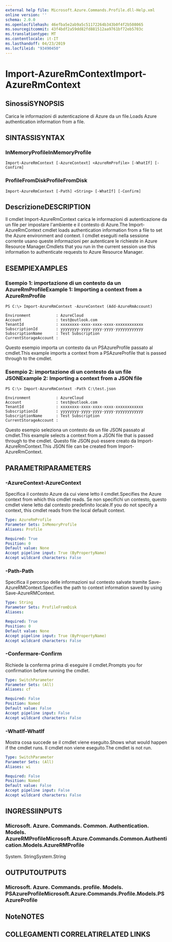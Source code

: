 ```yaml
---
external help file: Microsoft.Azure.Commands.Profile.dll-Help.xml
online version: ''
schema: 2.0.0
ms.openlocfilehash: 46efba5e2ab9a5c51172264b343b0f4f2b508065
ms.sourcegitcommit: 43f4bdf2a59dd82fd881512aa9761bf72eb5703c
ms.translationtype: MT
ms.contentlocale: it-IT
ms.lasthandoff: 04/23/2019
ms.locfileid: "93490450"
---
```

# <span data-ttu-id="3b703-101">Import-AzureRmContext</span><span class="sxs-lookup"><span data-stu-id="3b703-101">Import-AzureRmContext</span></span>

## <span data-ttu-id="3b703-102">Sinossi</span><span class="sxs-lookup"><span data-stu-id="3b703-102">SYNOPSIS</span></span>
<span data-ttu-id="3b703-103">Carica le informazioni di autenticazione di Azure da un file.</span><span class="sxs-lookup"><span data-stu-id="3b703-103">Loads Azure authentication information from a file.</span></span>

## <span data-ttu-id="3b703-104">SINTASSI</span><span class="sxs-lookup"><span data-stu-id="3b703-104">SYNTAX</span></span>

### <span data-ttu-id="3b703-105">InMemoryProfile</span><span class="sxs-lookup"><span data-stu-id="3b703-105">InMemoryProfile</span></span>
```
Import-AzureRmContext [-AzureContext] <AzureRmProfile> [-WhatIf] [-Confirm]
```

### <span data-ttu-id="3b703-106">ProfileFromDisk</span><span class="sxs-lookup"><span data-stu-id="3b703-106">ProfileFromDisk</span></span>
```
Import-AzureRmContext [-Path] <String> [-WhatIf] [-Confirm]
```

## <span data-ttu-id="3b703-107">Descrizione</span><span class="sxs-lookup"><span data-stu-id="3b703-107">DESCRIPTION</span></span>
<span data-ttu-id="3b703-108">Il cmdlet Import-AzureRmContext carica le informazioni di autenticazione da un file per impostare l'ambiente e il contesto di Azure.</span><span class="sxs-lookup"><span data-stu-id="3b703-108">The Import-AzureRmContext cmdlet loads authentication information from a file to set the Azure environment and context.</span></span>
<span data-ttu-id="3b703-109">I cmdlet eseguiti nella sessione corrente usano queste informazioni per autenticare le richieste in Azure Resource Manager.</span><span class="sxs-lookup"><span data-stu-id="3b703-109">Cmdlets that you run in the current session use this information to authenticate requests to Azure Resource Manager.</span></span>

## <span data-ttu-id="3b703-110">ESEMPI</span><span class="sxs-lookup"><span data-stu-id="3b703-110">EXAMPLES</span></span>

### <span data-ttu-id="3b703-111">Esempio 1: importazione di un contesto da un AzureRmProfile</span><span class="sxs-lookup"><span data-stu-id="3b703-111">Example 1: Importing a context from a AzureRmProfile</span></span>
```
PS C:\> Import-AzureRmContext -AzureContext (Add-AzureRmAccount)

Environment           : AzureCloud
Account               : test@outlook.com
TenantId              : xxxxxxxx-xxxx-xxxx-xxxx-xxxxxxxxxxxx
SubscriptionId        : yyyyyyyy-yyyy-yyyy-yyyy-yyyyyyyyyyyy
SubscriptionName      : Test Subscription
CurrentStorageAccount :
```

<span data-ttu-id="3b703-112">Questo esempio importa un contesto da un PSAzureProfile passato al cmdlet.</span><span class="sxs-lookup"><span data-stu-id="3b703-112">This example imports a context from a PSAzureProfile that is passed through to the cmdlet.</span></span>

### <span data-ttu-id="3b703-113">Esempio 2: importazione di un contesto da un file JSON</span><span class="sxs-lookup"><span data-stu-id="3b703-113">Example 2: Importing a context from a JSON file</span></span>
```
PS C:\> Import-AzureRmContext -Path C:\test.json

Environment           : AzureCloud
Account               : test@outlook.com
TenantId              : xxxxxxxx-xxxx-xxxx-xxxx-xxxxxxxxxxxx
SubscriptionId        : yyyyyyyy-yyyy-yyyy-yyyy-yyyyyyyyyyyy
SubscriptionName      : Test Subscription
CurrentStorageAccount :
```

<span data-ttu-id="3b703-114">Questo esempio seleziona un contesto da un file JSON passato al cmdlet.</span><span class="sxs-lookup"><span data-stu-id="3b703-114">This example selects a context from a JSON file that is passed through to the cmdlet.</span></span>
<span data-ttu-id="3b703-115">Questo file JSON può essere creato da Import-AzureRmContext.</span><span class="sxs-lookup"><span data-stu-id="3b703-115">This JSON file can be created from Import-AzureRmContext.</span></span>

## <span data-ttu-id="3b703-116">PARAMETRI</span><span class="sxs-lookup"><span data-stu-id="3b703-116">PARAMETERS</span></span>

### <span data-ttu-id="3b703-117">-AzureContext</span><span class="sxs-lookup"><span data-stu-id="3b703-117">-AzureContext</span></span>
<span data-ttu-id="3b703-118">Specifica il contesto Azure da cui viene letto il cmdlet.</span><span class="sxs-lookup"><span data-stu-id="3b703-118">Specifies the Azure context from which this cmdlet reads.</span></span>
<span data-ttu-id="3b703-119">Se non specifichi un contesto, questo cmdlet viene letto dal contesto predefinito locale.</span><span class="sxs-lookup"><span data-stu-id="3b703-119">If you do not specify a context, this cmdlet reads from the local default context.</span></span>

```yaml
Type: AzureRmProfile
Parameter Sets: InMemoryProfile
Aliases: Profile

Required: True
Position: 0
Default value: None
Accept pipeline input: True (ByPropertyName)
Accept wildcard characters: False
```

### <span data-ttu-id="3b703-120">-Path</span><span class="sxs-lookup"><span data-stu-id="3b703-120">-Path</span></span>
<span data-ttu-id="3b703-121">Specifica il percorso delle informazioni sul contesto salvate tramite Save-AzureRMContext.</span><span class="sxs-lookup"><span data-stu-id="3b703-121">Specifies the path to context information saved by using Save-AzureRMContext.</span></span>

```yaml
Type: String
Parameter Sets: ProfileFromDisk
Aliases: 

Required: True
Position: 0
Default value: None
Accept pipeline input: True (ByPropertyName)
Accept wildcard characters: False
```

### <span data-ttu-id="3b703-122">-Confermare</span><span class="sxs-lookup"><span data-stu-id="3b703-122">-Confirm</span></span>
<span data-ttu-id="3b703-123">Richiede la conferma prima di eseguire il cmdlet.</span><span class="sxs-lookup"><span data-stu-id="3b703-123">Prompts you for confirmation before running the cmdlet.</span></span>

```yaml
Type: SwitchParameter
Parameter Sets: (All)
Aliases: cf

Required: False
Position: Named
Default value: False
Accept pipeline input: False
Accept wildcard characters: False
```

### <span data-ttu-id="3b703-124">-WhatIf</span><span class="sxs-lookup"><span data-stu-id="3b703-124">-WhatIf</span></span>
<span data-ttu-id="3b703-125">Mostra cosa succede se il cmdlet viene eseguito.</span><span class="sxs-lookup"><span data-stu-id="3b703-125">Shows what would happen if the cmdlet runs.</span></span>
<span data-ttu-id="3b703-126">Il cmdlet non viene eseguito.</span><span class="sxs-lookup"><span data-stu-id="3b703-126">The cmdlet is not run.</span></span>

```yaml
Type: SwitchParameter
Parameter Sets: (All)
Aliases: wi

Required: False
Position: Named
Default value: False
Accept pipeline input: False
Accept wildcard characters: False
```

## <span data-ttu-id="3b703-127">INGRESSI</span><span class="sxs-lookup"><span data-stu-id="3b703-127">INPUTS</span></span>

### <span data-ttu-id="3b703-128">Microsoft. Azure. Commands. Common. Authentication. Models. AzureRMProfile</span><span class="sxs-lookup"><span data-stu-id="3b703-128">Microsoft.Azure.Commands.Common.Authentication.Models.AzureRMProfile</span></span>
<span data-ttu-id="3b703-129">System. String</span><span class="sxs-lookup"><span data-stu-id="3b703-129">System.String</span></span>

## <span data-ttu-id="3b703-130">OUTPUT</span><span class="sxs-lookup"><span data-stu-id="3b703-130">OUTPUTS</span></span>

### <span data-ttu-id="3b703-131">Microsoft. Azure. Commands. profile. Models. PSAzureProfile</span><span class="sxs-lookup"><span data-stu-id="3b703-131">Microsoft.Azure.Commands.Profile.Models.PSAzureProfile</span></span>

## <span data-ttu-id="3b703-132">Note</span><span class="sxs-lookup"><span data-stu-id="3b703-132">NOTES</span></span>

## <span data-ttu-id="3b703-133">COLLEGAMENTI CORRELATI</span><span class="sxs-lookup"><span data-stu-id="3b703-133">RELATED LINKS</span></span>

